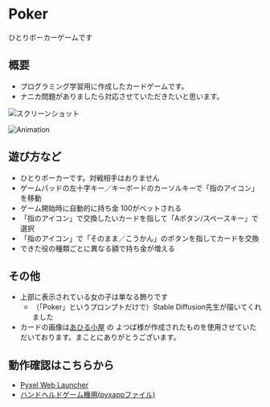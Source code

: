 # Poker
ひとりポーカーゲームです

## 概要
- プログラミング学習用に作成したカードゲームです。
- ナニカ問題がありましたら対応させていただきたいと思います。

![スクリーンショット](https://cdn-ak.f.st-hatena.com/images/fotolife/H/Hiesuke/20240623/20240623114138.png)

![Animation](https://cdn-ak.f.st-hatena.com/images/fotolife/H/Hiesuke/20240623/20240623114048.gif)


## 遊び方など
- ひとりポーカーです。対戦相手はおりません
- ゲームパッドの左十字キー／キーボードのカーソルキーで「指のアイコン」を移動
- ゲーム開始時に自動的に持ち金 100がベットされる
- 「指のアイコン」で交換したいカードを指して「Aボタン/スペースキー」で選択
- 「指のアイコン」で「そのまま／こうかん」のボタンを指してカードを交換
- できた役の種類ごとに異なる額で持ち金が増える

## その他
- 上部に表示されている女の子は単なる飾りです
  - （「Poker」というプロンプトだけで）Stable Diffusion先生が描いてくれました
- カードの画像は[あひる小屋](https://momomohouse.jugem.jp/?eid=23) の よつば様が作成されたものを使用させていただいております。まことにありがとうございます。


## 動作確認はこちらから
- [Pyxel Web Launcher](https://kitao.github.io/pyxel/wasm/launcher/?run=Hiekichi.Poker.Poker240)
- [ハンドヘルドゲーム機用(pyxappファイル)](https://github.com/Hiekichi/Poker/blob/main/Poker.pyxapp)

